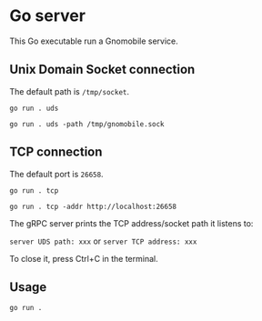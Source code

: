# Go server

This Go executable run a Gnomobile service.

## Unix Domain Socket connection

The default path is `/tmp/socket`.

`go run . uds`

`go run . uds -path /tmp/gnomobile.sock`

## TCP connection

The default port is `26658`.

`go run . tcp`

`go run . tcp -addr http://localhost:26658`

The gRPC server prints the TCP address/socket path it listens to:

`server UDS path: xxx` or `server TCP address: xxx`

To close it, press Ctrl+C in the terminal.

## Usage

`go run .`
